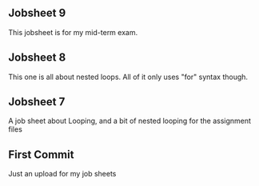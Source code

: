 Jobsheet 9
--------------------------------------------------------
This jobsheet is for my mid-term exam.

Jobsheet 8
--------------------------------------------------------
This one is all about nested loops. All of it only uses "for" syntax though.

Jobsheet 7
--------------------------------------------------------
A job sheet about Looping, and a bit of nested looping for the assignment files

First Commit
--------------------------------------------------------
Just an upload for my job sheets 
